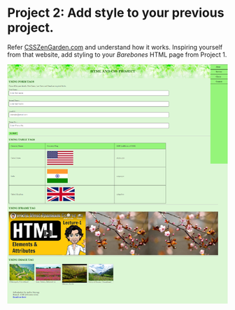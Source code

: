 # Project 2: Add style to your previous project.

Refer [CSSZenGarden.com](http://www.csszengarden.com/) and understand how it works. Inspiring yourself from that website, add styling to your _Barebones_ HTML page from Project 1.

![Project2_Image1](https://github.com/AnikaNarang9/DSC-30-Days-of-Web/blob/main/Images/project2.PNG)
